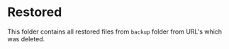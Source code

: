 # Restored

This folder contains all restored files from `backup` folder from URL's which was deleted.
